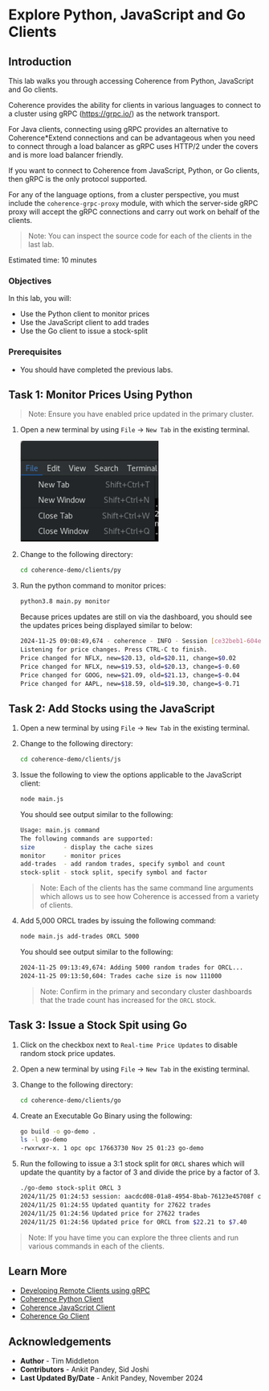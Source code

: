 # Explore Python, JavaScript and Go Clients

## Introduction

This lab walks you through accessing Coherence from Python, JavaScript and Go clients.

Coherence provides the ability for clients in various languages to connect to a cluster 
using gRPC (https://grpc.io/) as the network transport.

For Java clients, connecting using gRPC provides an alternative to Coherence*Extend connections 
and can be advantageous when you need to connect through a load balancer as gRPC uses HTTP/2 under the covers and is more load balancer friendly.

If you want to connect to Coherence from JavaScript, Python, or Go clients, then gRPC is the only protocol supported.

For any of the language options, from a cluster perspective, you must include the
`coherence-grpc-proxy` module, with which the server-side gRPC proxy will 
accept the gRPC connections and carry out work on behalf of the clients.       

> Note: You can inspect the source code for each of the clients in the last lab.

Estimated time: 10 minutes

### Objectives

In this lab, you will:

* Use the Python client to monitor prices
* Use the JavaScript client to add trades
* Use the Go client to issue a stock-split

### Prerequisites

* You should have completed the previous labs.

## Task 1: Monitor Prices Using Python

> Note: Ensure you have enabled price updated in the primary cluster.

1. Open a new terminal by using `File` -> `New Tab` in the existing terminal.

   ![New Terminal](images/new-terminal.png "New Terminal")

2. Change to the following directory:

   ```bash
   cd coherence-demo/clients/py
   ```                           
    
3. Run the python command to monitor prices:

   ```bash
   python3.8 main.py monitor
   ```         
   
   Because prices updates are still on via the dashboard, you should see the updates prices being displayed similar to below:

   ```bash   
   2024-11-25 09:08:49,674 - coherence - INFO - Session [ce32beb1-604e-49d3-bf00-b6d3b7f827a7] connected to [localhost:1408].
   Listening for price changes. Press CTRL-C to finish.
   Price changed for NFLX, new=$20.13, old=$20.11, change=$0.02  
   Price changed for NFLX, new=$19.53, old=$20.13, change=$-0.60
   Price changed for GOOG, new=$21.09, old=$21.13, change=$-0.04
   Price changed for AAPL, new=$18.59, old=$19.30, change=$-0.71
   ```
    
## Task 2: Add Stocks using the JavaScript

1. Open a new terminal by using `File` -> `New Tab` in the existing terminal.

2. Change to the following directory:

   ```bash
   cd coherence-demo/clients/js
   ```
                              
3. Issue the following to view the options applicable to the JavaScript client:

   ```bash
   node main.js
   ```      
        
   You should see output similar to the following:
     
   ```bash
   Usage: main.js command
   The following commands are supported:
   size        - display the cache sizes
   monitor     - monitor prices
   add-trades  - add random trades, specify symbol and count
   stock-split - stock split, specify symbol and factor
   ```                                                    

   > Note: Each of the clients has the same command line arguments which allows us to see how Coherence is accessed from a variety of clients.
   
4. Add 5,000 ORCL trades by issuing the following command:

   ```bash
   node main.js add-trades ORCL 5000
   ```     
   
   You should see output similar to the following:
   
   ```bash
   2024-11-25 09:13:49,674: Adding 5000 random trades for ORCL...
   2024-11-25 09:13:50,604: Trades cache size is now 111000
   ```      
   
   > Note: Confirm in the primary and secondary cluster dashboards that the trade count has increased for the `ORCL` stock.
   
## Task 3: Issue a Stock Spit using Go

1. Click on the checkbox next to `Real-time Price Updates` to disable random stock price updates.
          
2. Open a new terminal by using `File` -> `New Tab` in the existing terminal.

3. Change to the following directory:

   ```bash
   cd coherence-demo/clients/go
   ```

4. Create an Executable Go Binary using the following:

   ```bash
   go build -o go-demo .  
   ls -l go-demo
   -rwxrwxr-x. 1 opc opc 17663730 Nov 25 01:23 go-demo
   ```          

5. Run the following to issue a 3:1 stock split for `ORCL` shares which will update the quantity by a factor of 3 
   and divide the price by a factor of 3.
   
   ```bash
   ./go-demo stock-split ORCL 3
   2024/11/25 01:24:53 session: aacdcd08-01a8-4954-8bab-76123e45708f connected to address localhost:1408
   2024/11/25 01:24:55 Updated quantity for 27622 trades
   2024/11/25 01:24:56 Updated price for 27622 trades
   2024/11/25 01:24:56 Updated price for ORCL from $22.21 to $7.40
    ```
          
> Note: If you have time you can explore the three clients and run various commands in each of the clients.

## Learn More
                                                                        
* [Developing Remote Clients using gRPC](https://docs.oracle.com/en/middleware/standalone/coherence/14.1.2.0/develop-remote-clients/getting-started-grpc.html)
* [Coherence Python Client](https://github.com/oracle/coherence-py-client)
* [Coherence JavaScript Client](https://github.com/oracle/coherence-js-client)
* [Coherence Go Client](https://github.com/oracle/coherence-go-client)

## Acknowledgements

* **Author** - Tim Middleton
* **Contributors** - Ankit Pandey, Sid Joshi
* **Last Updated By/Date** - Ankit Pandey, November 2024